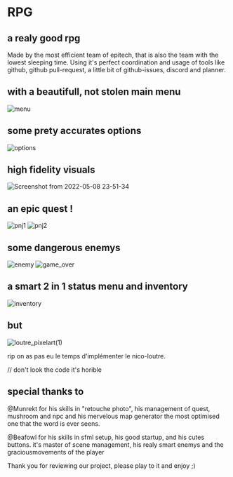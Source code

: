 # RPG

## a realy good rpg

Made by the most efficient team of epitech, that is also the team with the lowest sleeping time.
Using it's perfect coordination and usage of tools like github, github pull-request, a little bit of github-issues, 
discord and planner.

## with a beautifull, not stolen main menu
![menu](https://user-images.githubusercontent.com/42516894/167317326-87b698f0-41a9-4ec8-870b-67bc346f1969.png)

## some prety accurates options
![options](https://user-images.githubusercontent.com/42516894/167317351-40944e53-7f9c-471c-91e0-ff9d5ec29caf.png)

## high fidelity visuals
![Screenshot from 2022-05-08 23-51-34](https://user-images.githubusercontent.com/42516894/167317371-f3ae7e4c-d175-40d9-b192-d4ebb4927254.png)

## an epic quest !
![pnj1](https://user-images.githubusercontent.com/42516894/167317411-8b27024c-f346-448a-8212-1c1c65aa5f4b.png)
![pnj2](https://user-images.githubusercontent.com/42516894/167317415-69aecc8f-56ec-485a-ba5d-fe6a6003c095.png)

## some dangerous enemys
![enemy](https://user-images.githubusercontent.com/42516894/167317425-0c179e56-fd42-4a85-a4ed-336f3e91909e.png)
![game_over](https://user-images.githubusercontent.com/42516894/167317470-6da2fd3a-0b2e-400e-80a4-24fcc7f5a12d.png)

## a smart 2 in 1 status menu and inventory
![inventory](https://user-images.githubusercontent.com/42516894/167317465-674406a9-451b-4fea-bea6-adf137db0bb1.png)

## but
![loutre_pixelart(1)](https://user-images.githubusercontent.com/42516894/167317135-33bbb498-f860-4882-9bc8-c9e4c400b303.png)</p>
rip on as pas eu le temps d'implémenter le nico-loutre. 

// don't look the code it's horible

## special thanks to
@Munrekt for his skills in "retouche photo", his management of quest, mushroom and npc and his mervelous map generator the most optimised one that the word is ever seens. </p>
@Beafowl for his skills in sfml setup, his good startup, and his cutes buttons. it's master of scene management, his realy smart enemys and the graciousmovements of the player
</p>
Thank you for reviewing our project, please play to it and enjoy ;)
